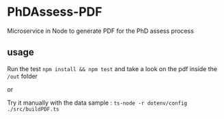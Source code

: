 # PhDAssess-PDF
Microservice in Node to generate PDF for the PhD assess process

## usage
Run the test
`npm install && npm test`
and take a look on the pdf inside the `/out` folder

or

Try it manually with the data sample :
`ts-node -r dotenv/config ./src/buildPDF.ts`
